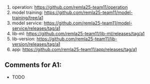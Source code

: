 1. operation: https://github.com/remla25-team11/operation
2. model training: https://github.com/remla25-team11/model-training/tree/a1
3. model service: https://github.com/remla25-team11/model-service/releases/tag/a1
4. lib-ml: https://github.com/remla25-team11/lib-ml/releases/tag/a1
5. lib-version: https://github.com/remla25-team11/lib-version/releases/tag/a1
6. app: https://github.com/remla25-team11/app/releases/tag/a1

## Comments for A1: 
- TODO
